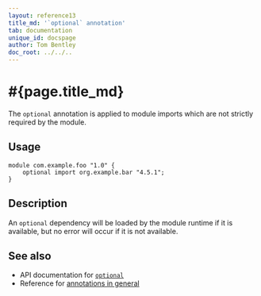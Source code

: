 ```yaml
---
layout: reference13
title_md: '`optional` annotation'
tab: documentation
unique_id: docspage
author: Tom Bentley
doc_root: ../../..
---
```


# #{page.title_md}

The `optional` annotation is applied to module imports which are 
not strictly required by the module.

## Usage

<!-- try: -->
    module com.example.foo "1.0" {
        optional import org.example.bar "4.5.1";
    }

## Description

An `optional` dependency will be loaded by the module runtime if it
is available, but no error will occur if it is not available.

## See also

* API documentation for [`optional`](#{site.urls.apidoc_1_3}/index.html#optional)
* Reference for [annotations in general](../../structure/annotation/)

